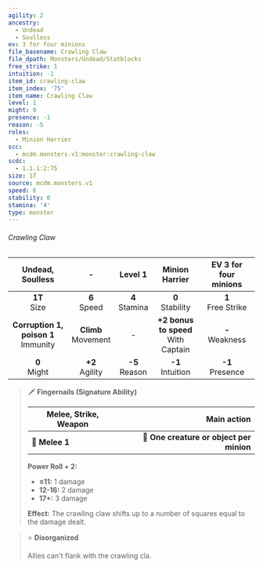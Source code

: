 ```yaml
---
agility: 2
ancestry:
  - Undead
  - Soulless
ev: 3 for four minions
file_basename: Crawling Claw
file_dpath: Monsters/Undead/Statblocks
free_strike: 1
intuition: -1
item_id: crawling-claw
item_index: '75'
item_name: Crawling Claw
level: 1
might: 0
presence: -1
reason: -5
roles:
  - Minion Harrier
scc:
  - mcdm.monsters.v1:monster:crawling-claw
scdc:
  - 1.1.1:2:75
size: 1T
source: mcdm.monsters.v1
speed: 6
stability: 0
stamina: '4'
type: monster
---
```


###### Crawling Claw

|             Undead, Soulless             |            -            |      Level 1       |             Minion Harrier              | EV 3 for four minions  |
| :--------------------------------------: | :---------------------: | :----------------: | :-------------------------------------: | :--------------------: |
|             **1T**<br/> Size             |    **6**<br/> Speed     | **4**<br/> Stamina |          **0**<br/> Stability           | **1**<br/> Free Strike |
| **Corruption 1, poison 1**<br/> Immunity | **Climb**<br/> Movement |         -          | **+2 bonus to speed**<br/> With Captain |  **-**<br/> Weakness   |
|             **0**<br/> Might             |   **+2**<br/> Agility   | **-5**<br/> Reason |          **-1**<br/> Intuition          |  **-1**<br/> Presence  |

<!-- -->
> 🗡 **Fingernails (Signature Ability)**
>
> | **Melee, Strike, Weapon** |                          **Main action** |
> | ------------------------- | ---------------------------------------: |
> | **📏 Melee 1**            | **🎯 One creature or object per minion** |
>
> **Power Roll + 2:**
>
> - **≤11:** 1 damage
> - **12-16:** 2 damage
> - **17+:** 3 damage
>
> **Effect:** The crawling claw shifts up to a number of squares equal to the damage dealt.

<!-- -->
> ⭐️ **Disorganized**
>
> Allies can't flank with the crawling cla.
